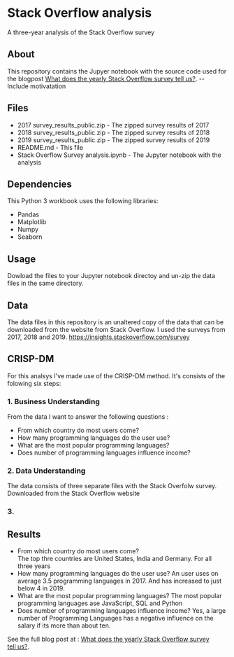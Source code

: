 # Stack Overflow analysis
A three-year analysis of the Stack Overflow survey

## About
This repository contains the Jupyer notebook with the source code used for the blogpost [What does the yearly Stack Overflow survey tell us?](https://medium.com/@lukeerren/what-does-the-yearly-stack-overflow-survey-tell-us-ef273b882680). 
-- Include motivatation

## Files
- 2017 survey_results_public.zip	- The zipped survey results of 2017
- 2018 survey_results_public.zip	- The zipped survey results of 2018
- 2019 survey_results_public.zip	- The zipped survey results of 2019
- README.md - This file
- Stack Overflow Survey analysis.ipynb - The Jupyter notebook with the analysis

## Dependencies
This Python 3 workbook uses the following libraries:
- Pandas
- Matplotlib
- Numpy
- Seaborn

## Usage
Dowload the files to your Jupyter notebook directoy and un-zip the data files in the same directory. 

## Data 
The data files in this repository is an unaltered copy of the data that can be downloaded from the website from Stack Overflow. I used the surveys from 2017, 2018 and 2019.
https://insights.stackoverflow.com/survey

## CRISP-DM
For this analsys I've made use of the CRISP-DM method. It's consists of the folowing six steps:

### 1. Business Understanding
From the data I want to answer the following questions :
* From which country do most users come?
* How many programming languages do the user use?
* What are the most popular programming languages?
* Does number of programming languages influence income?

### 2. Data Understanding
The data consists of three separate files with the Stack Overfolw survey. Downloaded from the Stack Overflow website

### 3.

## Results
* From which country do most users come?<br/>The top thre countries are United States, India and Germany. For all three years
* How many programming languages do the user use?  An user uses on average 3.5 programming languages in 2017. And has increased to just below 4 in 2019.
* What are the most popular programming languages?  The most popular programming languages ase JavaScript, SQL and Python
* Does number of programming languages influence income?  Yes, a large number of Programming Languages has a negative influence on the salary if its more than about ten.

See the full blog post at : [What does the yearly Stack Overflow survey tell us?](https://medium.com/@lukeerren/what-does-the-yearly-stack-overflow-survey-tell-us-ef273b882680). 
